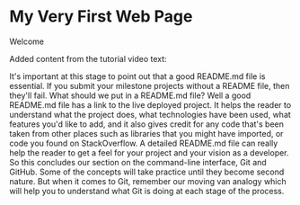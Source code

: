 # My Very First Web Page

Welcome


Added content from the tutorial video text:

It's important at this stage to point out that a good README.md file is essential.
If you submit your milestone projects without a README file, then they'll fail.
What should we put in a README.md file?
Well a good README.md file has a link to the live deployed project.
It helps the reader to understand what the project does, what technologies have been used, what features you'd like to add, and it also gives credit for any code that's been taken from other places such as libraries that you might have imported, or code you found on StackOverflow.
A detailed README.md file can really help the reader to get a feel for your project and your vision as a developer.
So this concludes our section on the command-line interface, Git and GitHub.
Some of the concepts will take practice until they become second nature.
But when it comes to Git, remember our moving van analogy which will help you to understand what Git is doing at each stage of the process.